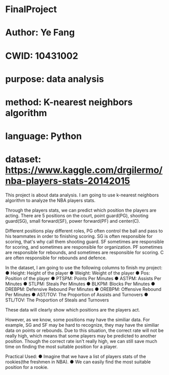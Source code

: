 # FinalProject
# Author: Ye Fang
# CWID: 10431002
# purpose: data analysis
# method: K-nearest neighbors algorithm
# language: Python
# dataset: https://www.kaggle.com/drgilermo/nba-players-stats-20142015

This project is about data analysis. I am going to use k-nearest neighbors algorithm to analyze the NBA players stats. 

Through the players stats, we can predict which position the players are acting. There are 5 positions on the court, point guard(PG), shooting guard(SG), small forward(SF), power forward(PF) and center(C).

Different positions play different roles, PG often control the ball and pass to his teammates in order to finishing scoring. SG is often responsible for scoring, that's why call them shooting guard. SF sometimes are responsible for scoring, and sometimes are responsible for organization. PF sometimes are responsible for rebounds, and sometimes are responsible for scoring. C are often responsible for rebounds and defence.

In the dataset, I am going to use the following columns to finish my project:
● Height: Height of the player
● Weight: Weight of the player
● Pos: Position of the player
● PTSPM: Points Per Minutes
● ASTPM: Assists Per Minutes
● STLPM: Steals Per Minutes
● BLKPM: Blocks Per Minutes
● DREBPM: Defensive Rebound Per Minutes
● OREBPM: Offensive Rebound Per Minutes
● AST/TOV: The Proportion of Assists and Turnovers
● STL/TOV: The Proportion of Steals and Turnovers

These data will clearly show which positions are the players act.

However, as we know, some positions may have the similiar data. For example, SG and SF may be hard to recognize, they may have the similiar data on points or rebounds. Due to this situation, the correct rate will not be really high, which means that some players may be predicted to another position. Though the correct rate isn't really high, we can still save much time on finding the most suitable position for a player.

Practical Used:
● Imagine that we have a list of players stats of the rookies(the freshmen in NBA).
● We can easily find the most suitable position for a rookie.
